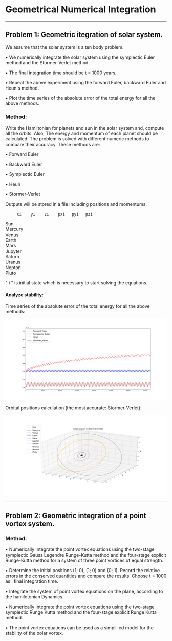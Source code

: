 #                             Geometrical Numerical Integration
 *******************************************************************************************

## Problem 1: Geometric itegration of solar system.


We assume that the solar system is a ten body problem.

$\bullet$ We numerically integrate the solar system using the symplectic Euler method and the Stormer-Verlet method. 

$\bullet$ The final integration time should be t = 1000 years.

$\bullet$ Repeat the above experiment using the forward Euler, backward Euler and Heun's method.

$\bullet$ Plot the time series of the absolute error of the total energy for all the above methods.

### Method:
Write the Hamiltonian for planets and sun in the solar system and, compute all the orbits. Also, The energy and
momentum of each planet should be calculated. The problem is solved with different numeric methods to compare
their accuracy. These methods are:


$\bullet$ Forward Euler

$\bullet$ Backward Euler

$\bullet$ Symplectic Euler

$\bullet$ Heun

$\bullet$ Stormer-Verlet


Outputs will be stored in a file including positions and momentums.


         xi    yi    zi    pxi   pyi   pzi
Sun       
Mercury        
Venus          
Earth          
Mars      
Jupyter   
Saturn    
Uranus    
Nepton    
Pluto    

 " i " is initial state which is necessary to start solving the equations.

 #### Analyze stability:

 Time series of the absolute error of the total energy for all the above methods:

 ![Alt text](Problem_1/Energies/Energy.png)

 Orbital positions calculation (the most accurate: Stormer-Verlet):

 ![Alt text](Problem_1/Stormer-Verlet/SV_3.png)

************************************************************************************

## Problem 2: Geometric integration of a point vortex system.


### Method: 

$\bullet$ Numerically integrate the point vortex equations using the two-stage symplectic Gauss
Legendre Runge-Kutta method and the four-stage explicit Runge-Kutta method for a system of three 
point vortices of equal strength. 

$\bullet$ Determine the initial positions (1; 0), (1; 0) and (0; 1). Record the relative
errors in the conserved quantities and compare the results. Choose t = 1000 as  final integration time.

$\bullet$ Integrate the system of point vortex equations on the plane, according to the
hamilotonian Dynamics.

$\bullet$ Numerically integrate the point vortex equations using the two-stage symplectic
Runge Kutta method and the four-stage explicit Runge Kutta method.

$\bullet$ The point vortex equations can be used as a simpli ed model for the stability of the
polar vortex.


